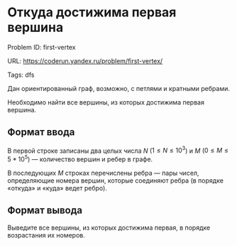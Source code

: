 # Откуда достижима первая вершина

Problem ID: first-vertex

URL: https://coderun.yandex.ru/problem/first-vertex/

Tags: dfs

Дан ориентированный граф, возможно, с петлями и кратными ребрами.

Необходимо найти все вершины, из которых достижима первая вершина.


## Формат ввода

В первой строке записаны два целых числа $N$ ($1 \leq N \leq 10^3$) и $M$ ($0 \leq M \leq 5 * 10^5$) — количество вершин и ребер в графе.

В последующих $M$ строках перечислены ребра — пары чисел, определяющие номера вершин, которые соединяют ребра (в порядке «откуда» и «куда» ведет ребро).


## Формат вывода

Выведите все вершины, из которых достижима первая, в порядке возрастания их номеров.

